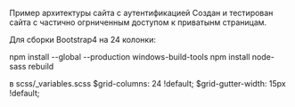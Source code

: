 Пример архитектуры сайта с аутентификацией
Создан и тестирован сайта с частично огрниченным доступом к приватынм страницам.

Для сборки Bootstrap4 на 24 колонки:

npm install --global --production windows-build-tools
npm install node-sass rebuild

в scss/_variables.scss
$grid-columns:                24 !default;
$grid-gutter-width:           15px !default;

